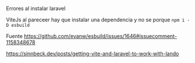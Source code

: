 Errores al instalar laravel



ViteJs
al pareceer hay que instalar una dependencia y no se porque 
`npm i -D esbuild`




Fuente
https://github.com/evanw/esbuild/issues/1646#issuecomment-1158348678




https://sinnbeck.dev/posts/getting-vite-and-laravel-to-work-with-lando